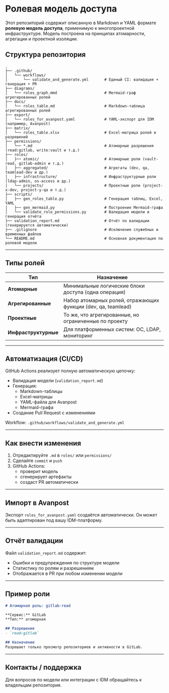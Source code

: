 # Ролевая модель доступа

Этот репозиторий содержит описанную в Markdown и YAML формате **ролевую модель доступа**, применимую к многопроектной инфраструктуре. Модель построена на принципах атомарности, агрегации и проектной изоляции.

##  Структура репозитория

```text
.
├── .github/
│   └── workflows/
│       └── validate_and_generate.yml       # Единый CI: валидация + генерация + PR
├── diagrams/
│   └── roles_graph.mmd                     # Mermaid-граф агрегированных ролей
├── docs/
│   └── roles_table.md                      # Markdown-таблица агрегированных ролей
├── export/
│   └── roles_for_avanpost.yaml             # YAML-экспорт для IDM (например, Avanpost)
├── matrix/
│   └── roles_table.xlsx                    # Excel-матрица ролей и разрешений
├── permissions/
│   └── *.md                                # Атомарные разрешения (read:gitlab, write:vault и т.д.)
├── roles/
│   ├── atomic/                             # Атомарные роли (vault-read, gitlab-admin и т.д.)
│   ├── aggregated/                         # Агрегаты (dev, qa, teamlead-dev и др.)
│   ├── infrastructure/                     # Инфраструктурные роли (ldap-admin, os-access и др.)
│   └── projects/                           # Проектные роли (project-x-dev, project-y-qa и т.д.)
├── scripts/
│   ├── gen_roles_table.py                  # Генерация таблиц, Excel, YAML
│   ├── gen_mermaid.py                      # Построение Mermaid-графа
│   └── validate_role_permissions.py        # Валидация модели и генерация отчёта
├── validation_report.md                    # Отчёт по валидации (генерируется автоматически)
├── .gitignore                              # Исключение служебных и временных файлов
└── README.md                               # Основная документация по ролевой модели
```

---

##  Типы ролей

| Тип                | Назначение                                                |
|--------------------|-----------------------------------------------------------|
| **Атомарные**      | Минимальные логические блоки доступа (одна операция)      |
| **Агрегированные** | Набор атомарных ролей, отражающих функции (dev, qa, teamlead) |
| **Проектные**      | То же, что агрегированные, но ограниченные по проекту     |
| **Инфраструктурные** | Для платформенных систем: ОС, LDAP, мониторинг           |

---

##  Автоматизация (CI/CD)

GitHub Actions реализует полную автоматическую цепочку:

- Валидация модели (`validation_report.md`)
- Генерация:
  - Markdown-таблицы
  - Excel-матрицы
  - YAML-файла для Avanpost
  - Mermaid-графа
- Создание Pull Request с изменениями

Workflow: `.github/workflows/validate_and_generate.yml`

---

##  Как внести изменения

1. Отредактируйте `.md` в `roles/` или `permissions/`
2. Сделайте `commit` и `push`
3. GitHub Actions:
   - проверит модель
   - сгенерирует артефакты
   - создаст PR автоматически

---

##  Импорт в Avanpost

Экспорт `roles_for_avanpost.yaml` создаётся автоматически. Он может быть адаптирован под вашу IDM-платформу.

---

##  Отчёт валидации

Файл `validation_report.md` содержит:

- Ошибки и предупреждения по структуре модели
- Статистику по ролям и разрешениям
- Отображается в PR при любом изменении модели

---

##  Пример роли

```markdown
# Атомарная роль: gitlab-read

**Сервис:** GitLab
**Тип:** атомарная

## Разрешение
- `read:gitlab`

## Назначение
Разрешает только просмотр репозиториев и активности в GitLab.
```

---

##  Контакты / поддержка

Для вопросов по модели или интеграции с IDM обращайтесь к владельцам репозитория.
